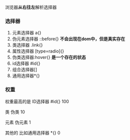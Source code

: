 浏览器**从右往左**解析选择器

### 选择器

1. 元素选择器 a{}
2. 伪元素选择器 ::before{} **不会出现在dom中，但是真实存在**
3. 类选择器 .link{}
4. 属性选择器 [type=radio]{}
5. 伪类选择器:hover{}  **是一个存在的状态**
6. id选择器 #id{}
7. 组合选择器[]
8. 通用选择器*{}

### 权重

权重最高的是 ID选择器 #id{} 100

类 伪类 10

元素 伪元素  1

其他的 比如通用选择器 *{}   0

